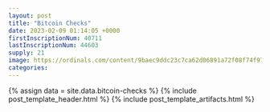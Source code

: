 ```yaml
---
layout: post
title: "Bitcoin Checks"
date: 2023-02-09 01:14:05 +0000
firstInscriptionNum: 40711
lastInscriptionNum: 44603
supply: 21
image: https://ordinals.com/content/9baec9ddc23c7ca62d06891a72f08f74f97dada8e384413a2de1a694f6e10b1bi0
categories:
---
```

{% assign data = site.data.bitcoin-checks %}
{% include post_template_header.html %}
{% include post_template_artifacts.html %}
